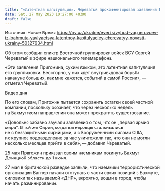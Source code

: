 ```yaml
---
title: "«Латентная капитуляция». Череватый прокомментировал заявления Пригожина о выходе из Бахмута"
date: Sat, 27 May 2023 10:27:00 +0300
draft: false
---
```

Источник: Новое Время https://nv.ua/ukraine/events/vyhod-vagnerovcev-iz-bahmuta-yavlyaetsya-latentnoy-kapitulyaciey-cherevatyy-novosti-ukrainy-50327634.html


 Об этом сообщил спикер Восточной группировки войск ВСУ Сергей Череватый в эфире национального телемарафона.

«Эти заявления Пригожина, сухим языком, это латентная капитуляция его группировки. Бесспорно, у них идет внутривидовая борьба накануне больших, как мне кажется, событий в самой России», — отметил Череватый.

  Видео дня    

По его словам, Пригожин пытается сохранить остатки своей частной компании, поскольку осознает, что через несколько недель на Бахмутском направлении она может прекратить существование.

«Довольно забавно звучали заявления о том, что он „первая армия мира“. В той же Сирии, когда вагнеровцы сталкивались не с беззащитными сирийцами, а с Вооруженными силами США, их крупное подразделение за час уничтожили так, что они не могли несколько месяцев прийти в себя», — добавил Череватый.

25 мая Пригожин приказал своим наемникам покинуть Бахмут Донецкой области до 1 июня.

27 мая в британской разведке заявили, что наемники террористической организации Вагнер начали отступать с части своих позиций в Бахмуте, силовики так называемой «ДНР», вероятно, вошли в город, чтобы начать разминирование.
